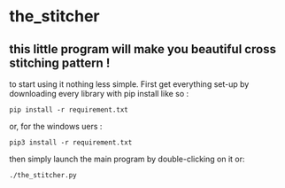 # the_stitcher
## this little program will make you beautiful cross stitching pattern !

to start using it nothing less simple. First get everything set-up by downloading every library with pip install like so :
```
pip install -r requirement.txt
```
or, for the windows uers :
```
pip3 install -r requirement.txt
```
then simply launch the main program by double-clicking on it or:
```
./the_stitcher.py
```
